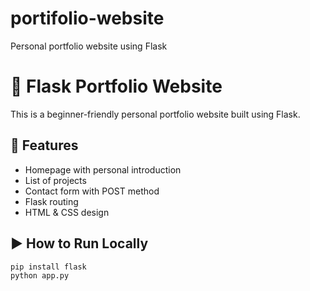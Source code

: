 # portifolio-website
Personal portfolio website using Flask
# 💼 Flask Portfolio Website

This is a beginner-friendly personal portfolio website built using Flask.

## 🔧 Features

- Homepage with personal introduction
- List of projects
- Contact form with POST method
- Flask routing
- HTML & CSS design

## ▶️ How to Run Locally

```bash
pip install flask
python app.py
